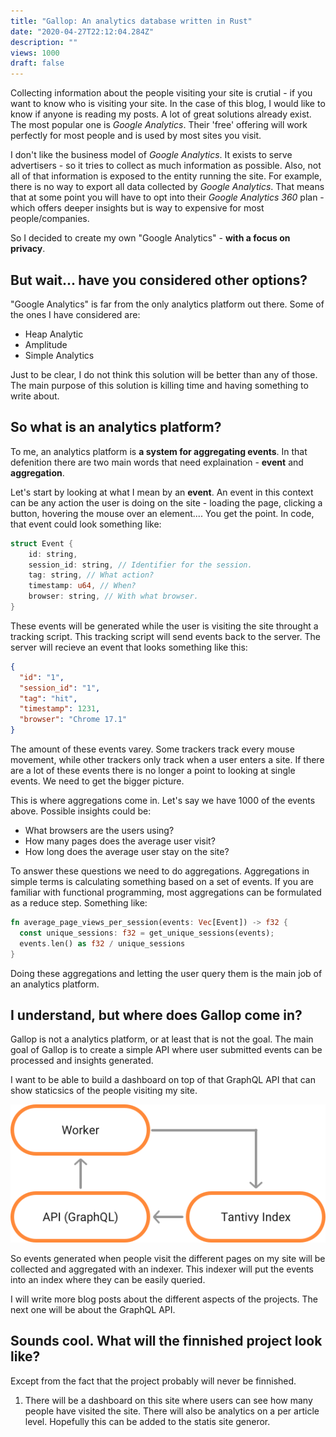 ```yaml
---
title: "Gallop: An analytics database written in Rust"
date: "2020-04-27T22:12:04.284Z"
description: ""
views: 1000
draft: false
---
```


Collecting information about the people visiting your site is crutial - if you want to know who is visiting your site. In the case of this blog, I would like to know if anyone is reading my posts. A lot of great solutions already exist. The most popular one is _Google Analytics_. Their 'free' offering will work perfectly for most people and is used by most sites you visit.

I don't like the business model of _Google Analytics_. It exists to serve advertisers - so it tries to collect as much information as possible. Also, not all of that information is exposed to the entity running the site. For example, there is no way to export all data collected by _Google Analytics_. That means that at some point you will have to opt into their _Google Analytics 360_ plan - which offers deeper insights but is way to expensive for most people/companies.

So I decided to create my own "Google Analytics" - **with a focus on privacy**.

## But wait... have you considered other options?

"Google Analytics" is far from the only analytics platform out there. Some of the ones I have considered are:

- Heap Analytic
- Amplitude
- Simple Analytics

Just to be clear, I do not think this solution will be better than any of those. The main purpose of this solution is killing time and having something to write about.

## So what is an analytics platform?

To me, an analytics platform is **a system for aggregating events**. In that defenition there are two main words that need explaination - **event** and **aggregation**.

Let's start by looking at what I mean by an **event**. An event in this context can be any action the user is doing on the site - loading the page, clicking a button, hovering the mouse over an element.... You get the point. In code, that event could look something like:

```rust
struct Event {
    id: string,
    session_id: string, // Identifier for the session.
    tag: string, // What action?
    timestamp: u64, // When?
    browser: string, // With what browser.
}
```

These events will be generated while the user is visiting the site throught a tracking script. This tracking script will send events back to the server. The server will recieve an event that looks something like this:

```json
{
  "id": "1",
  "session_id": "1",
  "tag": "hit",
  "timestamp": 1231,
  "browser": "Chrome 17.1"
}
```

The amount of these events varey. Some trackers track every mouse movement, while other trackers only track when a user enters a site. If there are a lot of these events there is no longer a point to looking at single events. We need to get the bigger picture.

This is where aggregations come in. Let's say we have 1000 of the events above. Possible insights could be:

- What browsers are the users using?
- How many pages does the average user visit?
- How long does the average user stay on the site?

To answer these questions we need to do aggregations. Aggregations in simple terms is calculating something based on a set of events. If you are familiar with functional programming, most aggregations can be formulated as a reduce step. Something like:

```rust
fn average_page_views_per_session(events: Vec[Event]) -> f32 {
  const unique_sessions: f32 = get_unique_sessions(events);
  events.len() as f32 / unique_sessions
}
```

Doing these aggregations and letting the user query them is the main job of an analytics platform.

## I understand, but where does Gallop come in?

Gallop is not a analytics platform, or at least that is not the goal. The main goal of Gallop is to create a simple API where user submitted events can be processed and insights generated.

I want to be able to build a dashboard on top of that GraphQL API that can show staticsics of the people visiting my site.

![Hello world](./Drawing.png)

So events generated when people visit the different pages on my site will be collected and aggregated with an indexer. This indexer will put the events into an index where they can be easily queried.

I will write more blog posts about the different aspects of the projects. The next one will be about the GraphQL API.

## Sounds cool. What will the finnished project look like?

Except from the fact that the project probably will never be finnished.

1. There will be a dashboard on this site where users can see how many people have visited the site. There will also be analytics on a per article level. Hopefully this can be added to the statis site generor.
